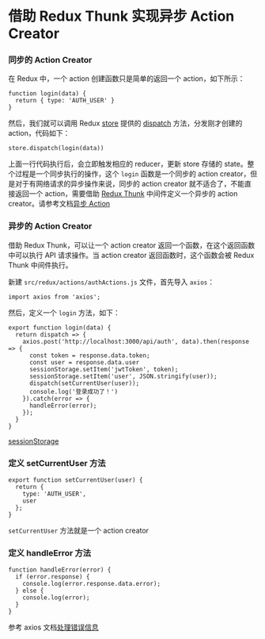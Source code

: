 # 借助 Redux Thunk 实现异步 Action Creator

### 同步的 Action Creator

在 Redux 中，一个 action 创建函数只是简单的返回一个 action，如下所示：

```
function login(data) {
  return { type: 'AUTH_USER' }
}
```

然后，我们就可以调用 Redux [store](http://cn.redux.js.org/docs/basics/Store.html) 提供的 [dispatch](http://cn.redux.js.org/docs/api/Store.html#dispatch) 方法，分发刚才创建的 action，代码如下：

```
store.dispatch(login(data))
```

上面一行代码执行后，会立即触发相应的 reducer，更新 store 存储的 state。整个过程是一个同步执行的操作，这个 `login` 函数是一个同步的 action creator，但是对于有网络请求的异步操作来说，同步的 action creator 就不适合了，不能直接返回一个 action，需要借助 [Redux Thunk](https://github.com/gaearon/redux-thunk) 中间件定义一个异步的 action creator。请参考文档[异步 Action](http://cn.redux.js.org/docs/advanced/AsyncActions.html)

### 异步的 Action Creator

借助 Redux Thunk，可以让一个 action creator 返回一个函数，在这个返回函数中可以执行 API 请求操作。当 action creator 返回函数时，这个函数会被 Redux Thunk 中间件执行。

新建 `src/redux/actions/authActions.js` 文件，首先导入 `axios`：

```
import axios from 'axios';
```

然后，定义一个 `login` 方法，如下：

```
export function login(data) {
  return dispatch => {
    axios.post('http://localhost:3000/api/auth', data).then(response => {
      const token = response.data.token;
      const user = response.data.user
      sessionStorage.setItem('jwtToken', token);
      sessionStorage.setItem('user', JSON.stringify(user));
      dispatch(setCurrentUser(user));
      console.log('登录成功了！')
    }).catch(error => {
      handleError(error);
    });
  }
}
```

[sessionStorage](https://developer.mozilla.org/en-US/docs/Web/API/Window/sessionStorage)

### 定义 setCurrentUser 方法

```
export function setCurrentUser(user) {
  return {
    type: 'AUTH_USER',
    user
  };
}
```

`setCurrentUser` 方法就是一个 action creator

### 定义 handleError 方法

```
function handleError(error) {
  if (error.response) {
    console.log(error.response.data.error);
  } else {
    console.log(error);
  }
}
```

参考 axios 文档[处理错误信息](https://github.com/mzabriskie/axios#handling-errors)
